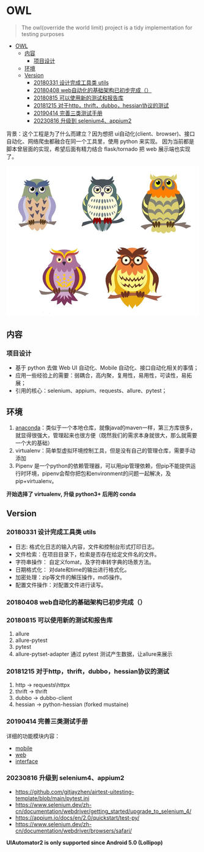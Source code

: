# OWL

>The owl(override the world limit) project is a tidy implementation for testing purposes

<!-- TOC -->
* [OWL](#owl)
  * [内容](#)
    * [项目设计](#)
  * [环境](#)
  * [Version](#version)
    * [20180331 设计完成工具类 utils](#20180331--utils)
    * [20180408 web自动化的基础架构已初步完成（）](#20180408-web)
    * [20180815 可以使用新的测试和报告库](#20180815-)
    * [20181215 对于http，thrift，dubbo，hessian协议的测试](#20181215-httpthriftdubbohessian)
    * [20190414 完善三类测试手册](#20190414-)
    * [20230816 升级到 selenium4、appium2](#20230816--selenium4appium2)
<!-- TOC -->

背景：这个工程是为了什么而建立？因为想把 ui自动化(client、browser)、接口自动化、网络爬虫都融合在同一个工具里，使用 python 来实现。
因为当前都是脚本曾层面的实现，希望后面有精力结合 flask/tornado 把 web 展示端也实现了。

![OWL](owl/owl.jpg "owl")

## 内容

### 项目设计

* 基于 python 去做 Web UI 自动化、Mobile 自动化、接口自动化相关的事情；
* 应用一些经验上的需要：弱耦合，高内聚，复用性，易用性，可读性，易拓展；
* 引用的核心：selenium、appium、requests、allure、pytest；

## 环境

1. [anaconda](https://mirrors.tuna.tsinghua.edu.cn/help/anaconda/)：类似于一个本地仓库，就像java的maven一样，第三方库很多，就显得很强大，管理起来也很方便（既然我们的需求本身就很大，那么就需要一个大的基础）
2. virtualenv：简单型虚拟环境控制工具，但是没有自己的管理仓库，需要手动添加
3. Pipenv 是一个python的依赖管理器，可以用pip管理依赖，但pip不能提供运行时环境，pipenv会帮你把包和environment的问题一起解决，及pip+virtualenv。

**开始选择了 virtualenv, 升级 python3+ 后用的 conda**

## Version

### 20180331 设计完成工具类 utils

* 日志: 格式化日志的输入内容，文件和控制台形式打印日志。
* 文件检索：在项目目录下，检索是否存在给定文件名的文件。
* 字符串操作： 自定义fomat，及字符串转字典的场景方法。
* 日期格式化： 对date和time的输出进行格式化。
* 加密处理：zip等文件的解压操作，md5操作。
* 配置文件操作：对配置文件进行读写。

### 20180408 web自动化的基础架构已初步完成（）

### 20180815 可以使用新的测试和报告库

1. allure
2. allure-pytest
3. pytest
4. allure-pytset-adapter 通过 pytest 测试产生数据，让allure来展示

### 20181215 对于http，thrift，dubbo，hessian协议的测试

1. http -> requests\httpx
2. thrift -> thrift
3. dubbo -> dubbo-client
4. hessian -> python-hessian (forked mustaine)

### 20190414 完善三类测试手册

详细的功能模块内容：
* [mobile](owl/api/mobile/README.md)
* [web](owl/api/browser/README.md)
* [interface](owl/api/interface/README.md)

### 20230816 升级到 selenium4、appium2

- https://github.com/gitjayzhen/airtest-uitesting-template/blob/main/pytest.ini
- https://www.selenium.dev/zh-cn/documentation/webdriver/getting_started/upgrade_to_selenium_4/
- https://appium.io/docs/en/2.0/quickstart/test-py/
- https://www.selenium.dev/zh-cn/documentation/webdriver/browsers/safari/

**UIAutomator2 is only supported since Android 5.0 (Lollipop)**